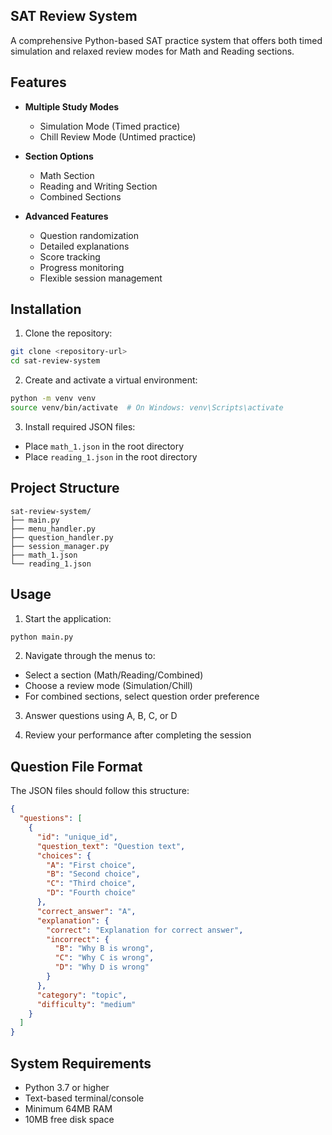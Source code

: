 ## SAT Review System

A comprehensive Python-based SAT practice system that offers both timed simulation and relaxed review modes for Math and Reading sections.

## Features

- **Multiple Study Modes**
  - Simulation Mode (Timed practice)
  - Chill Review Mode (Untimed practice)

- **Section Options**
  - Math Section
  - Reading and Writing Section
  - Combined Sections

- **Advanced Features**
  - Question randomization
  - Detailed explanations
  - Score tracking
  - Progress monitoring
  - Flexible session management

## Installation

1. Clone the repository:
```bash
git clone <repository-url>
cd sat-review-system
```

2. Create and activate a virtual environment:
```bash
python -m venv venv
source venv/bin/activate  # On Windows: venv\Scripts\activate
```

3. Install required JSON files:
- Place `math_1.json` in the root directory
- Place `reading_1.json` in the root directory

## Project Structure

```
sat-review-system/
├── main.py
├── menu_handler.py
├── question_handler.py
├── session_manager.py
├── math_1.json
└── reading_1.json
```

## Usage

1. Start the application:
```bash
python main.py
```

2. Navigate through the menus to:
- Select a section (Math/Reading/Combined)
- Choose a review mode (Simulation/Chill)
- For combined sections, select question order preference

3. Answer questions using A, B, C, or D

4. Review your performance after completing the session

## Question File Format

The JSON files should follow this structure:
```json
{
  "questions": [
    {
      "id": "unique_id",
      "question_text": "Question text",
      "choices": {
        "A": "First choice",
        "B": "Second choice",
        "C": "Third choice",
        "D": "Fourth choice"
      },
      "correct_answer": "A",
      "explanation": {
        "correct": "Explanation for correct answer",
        "incorrect": {
          "B": "Why B is wrong",
          "C": "Why C is wrong",
          "D": "Why D is wrong"
        }
      },
      "category": "topic",
      "difficulty": "medium"
    }
  ]
}
```

## System Requirements

- Python 3.7 or higher
- Text-based terminal/console
- Minimum 64MB RAM
- 10MB free disk space

